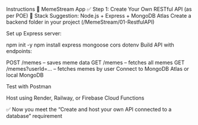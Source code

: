 Instructions
🧱 MemeStream App
✅ Step 1: Create Your Own RESTful API (as per POE)
🔧 Stack Suggestion: Node.js + Express + MongoDB Atlas
Create a backend folder in your project (/MemeStream/01-RestfulAPI)

Set up Express server:

npm init -y
npm install express mongoose cors dotenv
Build API with endpoints:

POST /memes – saves meme data
GET /memes – fetches all memes
GET /memes?userId=... – fetches memes by user
Connect to MongoDB Atlas or local MongoDB

Test with Postman

Host using Render, Railway, or Firebase Cloud Functions

✅ Now you meet the “Create and host your own API connected to a database” requirement
